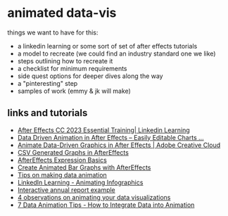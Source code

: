 # animated data-vis

things we want to have for this:
* a linkedin learning or some sort of set of after effects tutorials
* a model to recreate (we could find an industry standard one we like)
*  steps outlining how to recreate it
*  a checklist for minimum requirements
*  side quest options for deeper dives along the way
* a "pinteresting" step
* samples of work (emmy & jk will make)

## links and tutorials
* [After Effects CC 2023 Essential Training| Linkedin Learning](https://www.linkedin.com/learning/after-effects-cc-2023-essential-training?u=2194065)
* [Data Driven Animation in After Effects – Easily Editable Charts ...](https://www.youtube.com/watch?v=fQVGFnrvz-k)
* [Animate Data-Driven Graphics in After Effects | Adobe Creative Cloud](https://www.youtube.com/watch?v=JPiyOGyjWvI)
* [CSV Generated Graphs in AfterEffects](https://www.youtube.com/watch?v=5bXfhogposM)
* [AfterEffects Expression Basics](https://www.youtube.com/watch?v=cRASEWvhItg)
* [Create Animated Bar Graphs with AfterEffects](https://helpx.adobe.com/after-effects/how-to/animated-bar-graphs.html)
* [Tips on making data animation](https://businessofanimation.com/tips-on-making-data-animation/)
* [LinkedIn Learning - Animating Infographics](https://www.linkedin.com/learning-login/share?account=2194065&forceAccount=false&redirect=https%3A%2F%2Fwww.linkedin.com%2Flearning%2Fafter-effects-guru-animating-infographics%3Ftrk%3Dshare_ent_url%26shareId%3DMYC5ZJ5hRAOmk0S23K4UDw%253D%253D)
* [Interactive annual report example](https://www.vev.design/year-in-review/2022/)
* [4 observations on animating your data visualizations](https://urban-institute.medium.com/4-observations-on-animating-your-data-visualizations-cf987b069c35)
* [7 Data Animation Tips - How to Integrate Data into Animation](https://businessofanimation.com/tips-on-making-data-animation/)